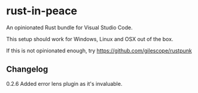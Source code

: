 # rust-in-peace
An opinionated Rust bundle for Visual Studio Code.

This setup should work for Windows, Linux and OSX out of the box.

If this is not opinionated enough, try https://github.com/gilescope/rustpunk


## Changelog

0.2.6 Added error lens plugin as it's invaluable.